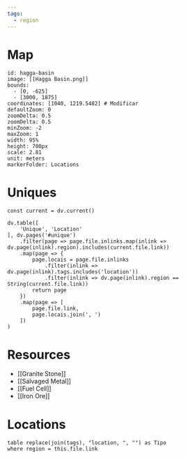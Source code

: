 ```yaml
---
tags:
  - region
---
```

# Map
```leaflet
id: hagga-basin
image: [[Hagga Basin.png]]
bounds:
  - [0, -625]
  - [3000, 1875]
coordinates: [1040, 1219.5482] # Modificar
defaultZoom: 0
zoomDelta: 0.5
zoomDelta: 0.5
minZoom: -2
maxZoom: 1
width: 95%
height: 700px
scale: 2.81
unit: meters
markerFolder: Locations
```
# Uniques
```dataviewjs
const current = dv.current()

dv.table([
	'Unique', 'Location'
], dv.pages('#unique')
	.filter(page => page.file.inlinks.map(inlink => dv.page(inlink).region).includes(current.file.link))
	.map(page => {
		page.locais = page.file.inlinks
			.filter(inlink => dv.page(inlink).tags.includes('location'))
			.filter(inlink => dv.page(inlink).region == String(current.file.link))
		return page
	})
	.map(page => [
		page.file.link,
		page.locais.join(', ')
	])
)
```
# Resources
- [[Granite Stone]]
- [[Salvaged Metal]]
- [[Fuel Cell]]
- [[Iron Ore]]
# Locations
```dataview
table replace(join(tags), "location, ", "") as Tipo
where region = this.file.link
```
